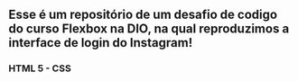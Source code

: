 ## Esse é um repositório de um desafio de codigo do curso Flexbox na DIO, na qual reproduzimos a interface de login do Instagram! ## 

### HTML 5  -   CSS ###